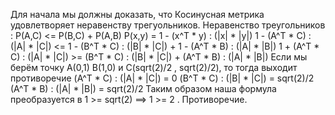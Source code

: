 Для начала мы должны доказать, что Косинусная метрика удовлетворяет неравенству трегуольников.
Неравенство треугольников : P(A,C) <= P(B,C) + P(A,B)
P(x,y) = 1 - (x^T * y) : (|x| * |y|)
1 - (A^T * C) : (|A| * |C|) <= 1 - (B^T * C) : (|B| * |C|) + 1 - (A^T * B) : (|A| * |B|)
1 + (A^T * C) : (|A| * |C|) >= (B^T * C) : (|B| * |C|) + (A^T * B) : (|A| * |B|)
Если мы берём точку A(0,1) B(1,0) и C(sqrt(2)/2 , sqrt(2)/2), то тогда выходит противоречие 
(A^T * C) : (|A| * |C|) = 0
(B^T * C) : (|B| * |C|) = sqrt(2)/2
(A^T * B) : (|A| * |B|) = sqrt(2)/2
Таким образом наша формула преобразуется в 1 >= sqrt(2)  ==>  1 >= 2  . Противоречие.
<!--
**MRD0R/MRD0R** is a ✨ _special_ ✨ repository because its `README.md` (this file) appears on your GitHub profile.

Here are some ideas to get you started:

- 🔭 I’m currently working on ...
- 🌱 I’m currently learning ...
- 👯 I’m looking to collaborate on ...
- 🤔 I’m looking for help with ...
- 💬 Ask me about ...
- 📫 How to reach me: ...
- 😄 Pronouns: ...
- ⚡ Fun fact: ...
-->
